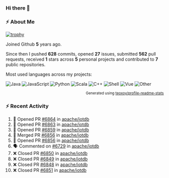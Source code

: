 ### Hi there 👋

### :zap: About Me

[![trophy](https://github-profile-trophy.vercel.app/?username=HTHou&theme=onedark)](https://github.com/ryo-ma/github-profile-trophy)
   
Joined Github **5** years ago.

Since then I pushed **628** commits, opened **27** issues, submitted **562** pull requests, received **1** stars across **5** personal projects and contributed to **7** public repositories.

Most used languages across my projects:

![Java](https://img.shields.io/static/v1?style=flat-square&label=%E2%A0%80&color=555&labelColor=%23b07219&message=Java%EF%B8%B194.4%25)
![JavaScript](https://img.shields.io/static/v1?style=flat-square&label=%E2%A0%80&color=555&labelColor=%23f1e05a&message=JavaScript%EF%B8%B11.4%25)
![Python](https://img.shields.io/static/v1?style=flat-square&label=%E2%A0%80&color=555&labelColor=%233572A5&message=Python%EF%B8%B10.7%25)
![Scala](https://img.shields.io/static/v1?style=flat-square&label=%E2%A0%80&color=555&labelColor=%23c22d40&message=Scala%EF%B8%B10.6%25)
![C++](https://img.shields.io/static/v1?style=flat-square&label=%E2%A0%80&color=555&labelColor=%23f34b7d&message=C%2B%2B%EF%B8%B10.6%25)
![Shell](https://img.shields.io/static/v1?style=flat-square&label=%E2%A0%80&color=555&labelColor=%2389e051&message=Shell%EF%B8%B10.4%25)
![Vue](https://img.shields.io/static/v1?style=flat-square&label=%E2%A0%80&color=555&labelColor=%2341b883&message=Vue%EF%B8%B10.3%25)
![Other](https://img.shields.io/static/v1?style=flat-square&label=%E2%A0%80&color=555&labelColor=%23ededed&message=Other%EF%B8%B11.2%25)

<p align="right"><sub>Generated using <a href="https://github.com/marketplace/actions/profile-readme-stats">teoxoy/profile-readme-stats</a></sub></p>


<!--![](https://github.com/HTHou/HTHou/blob/output/github-contribution-grid-snake.svg)-->

<!--![Haonan Hou's github stats](https://github-readme-stats.vercel.app/api?username=HTHou&count_private=true&show_icons=true&theme=onedark)-->

<!--![Haonan Hou's wakatime stats](https://github-readme-stats.vercel.app/api/wakatime?username=HTHou&layout=compact&theme=onedark)-->

<!--![Top Langs](https://github-readme-stats.vercel.app/api/top-langs/?username=HTHou&theme=onedark&layout=compact)-->

### :zap: Recent Activity
<!--START_SECTION:activity-->
1. 💪 Opened PR [#6864](https://github.com/apache/iotdb/pull/6864) in [apache/iotdb](https://github.com/apache/iotdb)
2. 💪 Opened PR [#6863](https://github.com/apache/iotdb/pull/6863) in [apache/iotdb](https://github.com/apache/iotdb)
3. 💪 Opened PR [#6859](https://github.com/apache/iotdb/pull/6859) in [apache/iotdb](https://github.com/apache/iotdb)
4. 🎉 Merged PR [#6856](https://github.com/apache/iotdb/pull/6856) in [apache/iotdb](https://github.com/apache/iotdb)
5. 💪 Opened PR [#6856](https://github.com/apache/iotdb/pull/6856) in [apache/iotdb](https://github.com/apache/iotdb)
6. 🗣 Commented on [#6729](https://github.com/apache/iotdb/issues/6729) in [apache/iotdb](https://github.com/apache/iotdb)
7. ❌ Closed PR [#6850](https://github.com/apache/iotdb/pull/6850) in [apache/iotdb](https://github.com/apache/iotdb)
8. ❌ Closed PR [#6849](https://github.com/apache/iotdb/pull/6849) in [apache/iotdb](https://github.com/apache/iotdb)
9. ❌ Closed PR [#6848](https://github.com/apache/iotdb/pull/6848) in [apache/iotdb](https://github.com/apache/iotdb)
10. ❌ Closed PR [#6851](https://github.com/apache/iotdb/pull/6851) in [apache/iotdb](https://github.com/apache/iotdb)
<!--END_SECTION:activity-->

<!--
**HTHou/HTHou** is a ✨ _special_ ✨ repository because its `README.md` (this file) appears on your GitHub profile.

Here are some ideas to get you started:

- 🔭 I’m currently working on ...
- 🌱 I’m currently learning ...
- 👯 I’m looking to collaborate on ...
- 🤔 I’m looking for help with ...
- 💬 Ask me about ...
- 📫 How to reach me: ...
- 😄 Pronouns: ...
- ⚡ Fun fact: ...
-->
